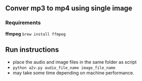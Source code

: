 ## Conver mp3 to mp4 using single image

### Requirements
**ffmpeg** 
`brew install ffmpeg`

## Run instructions
- place the audio and image files in the same folder as script
- `python a2v.py audio_file_name image_file_name`
- may take some time depending on machine performance.